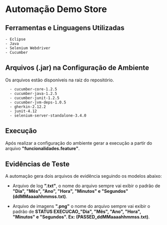# Automação Demo Store

## Ferramentas e Linguagens Utilizadas

    - Eclipse
    - Java
    - Selenium Webdriver
    - Cucumber
  
 ## Arquivos (.jar) na Configuração de Ambiente
  
 Os arquivos estão disponíveis na raiz do repositório.

      - cucumber-core-1.2.5
      - cucumber-java-1.2.5
      - cucumber-junit-1.2.5
      - cucumber-jvm-deps-1.0.5
      - gherkin-2.12.2
      - junit-4.12
      - selenium-server-standalone-3.4.0
  
## Execução

Após realizar a configuração do ambiente gerar a execução a partir do arquivo **"funcionalidades.feature"**.

## Evidências de Teste

A automação gera dois arquivos de evidência seguindo os modelos abaixo:

  - Arquivo de log **".txt"**, o nome do arquivo sempre vai exibir o padrão de **"Dia", "Mês", "Ano", "Hora", "Minutos" e "Segundos" (ddMMaaaahhmmss.txt)**.
  
  - Arquivo de imagens **".png"** o nome do arquivo sempre vai exibir o padrão de **STATUS EXECUCAO_"Dia", "Mês", "Ano", "Hora", "Minutos" e "Segundos". Ex: (PASSED_ddMMaaaahhmmss.txt)**.
